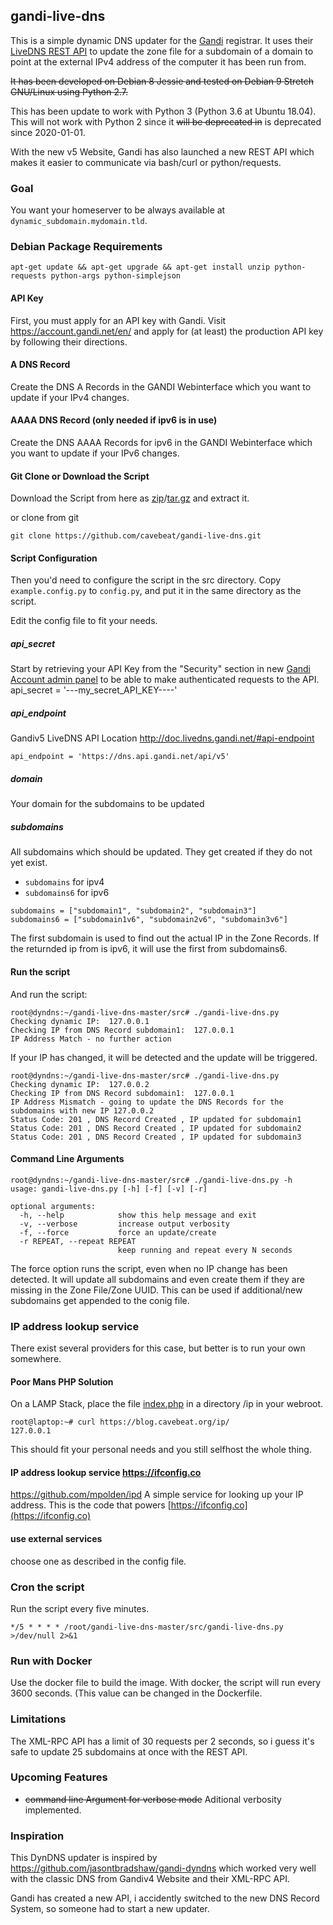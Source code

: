 gandi-live-dns
----

This is a simple dynamic DNS updater for the
[Gandi](https://www.gandi.net) registrar. It uses their [LiveDNS REST API](http://doc.livedns.gandi.net/) to update the zone file for a subdomain of a domain to point at the external IPv4 address of the computer it has been run from.

~~It has been developed on Debian 8 Jessie and tested on Debian 9 Stretch GNU/Linux using Python 2.7.~~

This has been update to work with Python 3 (Python 3.6 at Ubuntu 18.04). This will not work with Python 2 since it ~~will be deprecated in~~ is deprecated since 2020-01-01. 

With the new v5 Website, Gandi has also launched a new REST API which makes it easier to communicate via bash/curl or python/requests.  

### Goal

You want your homeserver to be always available at `dynamic_subdomain.mydomain.tld`.

### Debian Package Requirements

`apt-get update && apt-get upgrade && apt-get install unzip python-requests python-args python-simplejson`

#### API Key
First, you must apply for an API key with Gandi. Visit 
https://account.gandi.net/en/ and apply for (at least) the production API 
key by following their directions.

#### A DNS Record 
Create the DNS A Records in the GANDI Webinterface which you want to update if your IPv4 changes. 

#### AAAA DNS Record (only needed if ipv6 is in use)
Create the DNS AAAA Records for ipv6 in the GANDI Webinterface which you want to update if your IPv6 changes. 

#### Git Clone or Download the Script
Download the Script from here as [zip](https://github.com/cavebeat/gandi-live-dns/archive/master.zip)/[tar.gz](https://github.com/cavebeat/gandi-live-dns/archive/master.tar.gz) and extract it.  

or clone from git

`git clone https://github.com/cavebeat/gandi-live-dns.git` 

#### Script Configuration
Then you'd need to configure the script in the src directory.
Copy `example.config.py` to `config.py`, and put it in the same directory as the script.

Edit the config file to fit your needs. 

##### api_secret
Start by retrieving your API Key from the "Security" section in new [Gandi Account admin panel](https://account.gandi.net/) to be able to make authenticated requests to the API.
api_secret = '---my_secret_API_KEY----'

##### api_endpoint
Gandiv5 LiveDNS API Location
http://doc.livedns.gandi.net/#api-endpoint

```
api_endpoint = 'https://dns.api.gandi.net/api/v5'
```

##### domain
Your domain for the subdomains to be updated 


##### subdomains
All subdomains which should be updated. They get created if they do not yet exist.

* `subdomains` for ipv4
* `subdomains6` for ipv6

``` 
subdomains = ["subdomain1", "subdomain2", "subdomain3"]
subdomains6 = ["subdomain1v6", "subdomain2v6", "subdomain3v6"]
```

The first subdomain is used to find out the actual IP in the Zone Records.
If the returnded ip from is ipv6, it will use the first from subdomains6.

#### Run the script
And run the script:

```
root@dyndns:~/gandi-live-dns-master/src# ./gandi-live-dns.py   
Checking dynamic IP:  127.0.0.1
Checking IP from DNS Record subdomain1:  127.0.0.1
IP Address Match - no further action
```

If your IP has changed, it will be detected and the update will be triggered. 


```
root@dyndns:~/gandi-live-dns-master/src# ./gandi-live-dns.py
Checking dynamic IP:  127.0.0.2
Checking IP from DNS Record subdomain1:  127.0.0.1
IP Address Mismatch - going to update the DNS Records for the subdomains with new IP 127.0.0.2
Status Code: 201 , DNS Record Created , IP updated for subdomain1
Status Code: 201 , DNS Record Created , IP updated for subdomain2
Status Code: 201 , DNS Record Created , IP updated for subdomain3
```

#### Command Line Arguments

```
root@dyndns:~/gandi-live-dns-master/src# ./gandi-live-dns.py -h
usage: gandi-live-dns.py [-h] [-f] [-v] [-r]

optional arguments:
  -h, --help            show this help message and exit
  -v, --verbose         increase output verbosity
  -f, --force           force an update/create
  -r REPEAT, --repeat REPEAT
                        keep running and repeat every N seconds
```

The force option runs the script, even when no IP change has been detected. 
It will update all subdomains and even create them if they are missing in the 
Zone File/Zone UUID. This can be used if additional/new subdomains get appended to the conig file.  

### IP address lookup service 
There exist several providers for this case, but better is to run your own somewhere. 

#### Poor Mans PHP Solution
On a LAMP Stack, place the file [index.php](https://github.com/cavebeat/gandi-live-dns/blob/master/src/example-index.php) in a directory /ip in your webroot. 

```
root@laptop:~# curl https://blog.cavebeat.org/ip/
127.0.0.1
```
This should fit your personal needs and you still selfhost the whole thing. 

####  IP address lookup service https://ifconfig.co
https://github.com/mpolden/ipd A simple service for looking up your IP address. This is the code that powers [https://ifconfig.co](https://ifconfig.co)

#### use external services
choose one as described in the config file. 

### Cron the script

Run the script every five minutes. 
```
*/5 * * * * /root/gandi-live-dns-master/src/gandi-live-dns.py >/dev/null 2>&1 
```

### Run with Docker

Use the docker file to build the image. With docker, the script will run every 3600 seconds. (This value can be changed in the Dockerfile.

### Limitations
The XML-RPC API has a limit of 30 requests per 2 seconds, so i guess it's safe to update 25 subdomains at once with the REST API. 


### Upcoming Features
* ~~command line Argument for verbose mode~~ Aditional verbosity implemented.

### Inspiration   

This DynDNS updater is inspired by https://github.com/jasontbradshaw/gandi-dyndns which worked very well 
with the classic DNS from Gandiv4 Website and their XML-RPC API.

Gandi has created a new API, i accidently switched to the new DNS Record System, so someone had to start a new updater.  
